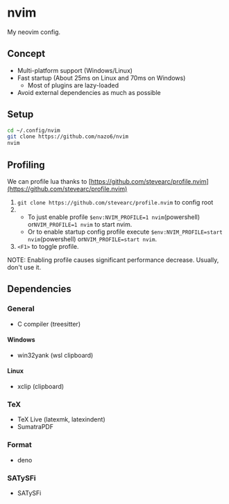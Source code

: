# nvim

My neovim config.

## Concept

- Multi-platform support (Windows/Linux)
- Fast startup (About 25ms on Linux and 70ms on Windows)
  - Most of plugins are lazy-loaded
- Avoid external dependencies as much as possible

## Setup

```bash
cd ~/.config/nvim
git clone https://github.com/nazo6/nvim
nvim
```

## Profiling

We can profile lua thanks to
[https://github.com/stevearc/profile.nvim](https://github.com/stevearc/profile.nvim)

1. `git clone https://github.com/stevearc/profile.nvim` to config root
2.
   - To just enable profile `$env:NVIM_PROFILE=1 nvim`(powershell)
     or`NVIM_PROFILE=1 nvim` to start nvim.
   - Or to enable startup config profile execute
     `$env:NVIM_PROFILE=start nvim`(powershell) or`NVIM_PROFILE=start nvim`.
3. `<F1>` to toggle profile.

NOTE: Enabling profile causes significant performance decrease. Usually, don't
use it.

## Dependencies

### General

- C compiler (treesitter)

#### Windows

- win32yank (wsl clipboard)

#### Linux

- xclip (clipboard)

### TeX

- TeX Live (latexmk, latexindent)
- SumatraPDF

### Format

- deno

### SATySFi

- SATySFi
